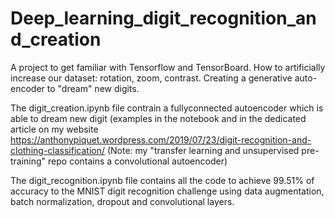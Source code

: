 # Deep_learning_digit_recognition_and_creation
A project to get familiar with Tensorflow and TensorBoard. How to artificially increase our dataset: rotation, zoom, contrast. Creating a generative auto-encoder to "dream" new digits.

The digit_creation.ipynb file contrain a fullyconnected autoencoder which is able to dream new digit (examples in the notebook and in the dedicated article on my website https://anthonypiquet.wordpress.com/2019/07/23/digit-recognition-and-clothing-classification/
(Note: my "transfer learning and unsupervised pre-training" repo contains a convolutional autoencoder)

The digit_recognition.ipynb file contains all the code to achieve 99.51% of accuracy to the MNIST digit recognition challenge using data augmentation, batch normalization, dropout and convolutional layers.
